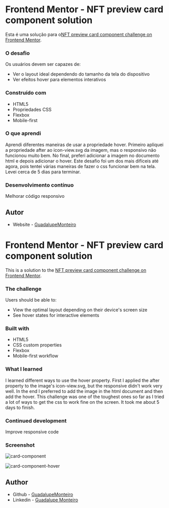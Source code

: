 # Frontend Mentor - NFT preview card component solution

Esta é uma solução para o[NFT preview card component challenge on Frontend Mentor](https://www.frontendmentor.io/challenges/nft-preview-card-component-SbdUL_w0U). 

### O desafio

Os usuários devem ser capazes de:

- Ver o layout ideal dependendo do tamanho da tela do dispositivo
- Ver efeitos hover para elementos interativos

### Construído com

- HTML5
- Propriedades CSS
- Flexbox
- Mobile-first

### O que aprendi

Aprendi diferentes maneiras de usar a propriedade hover. Primeiro apliquei a propriedade after ao icon-view.svg da imagem, mas o responsivo não funcionou muito bem. No final, preferi adicionar a imagem no documento html e depois adicionar o hover. Este desafio foi um dos mais difíceis até agora, pois tentei várias maneiras de fazer o css funcionar bem na tela. Levei cerca de 5 dias para terminar.

### Desenvolvimento contínuo

Melhorar código responsivo

## Autor

- Website - [GuadalupeMonteiro](https://github.com/GuadalupeMonteiro)



# Frontend Mentor - NFT preview card component solution

This is a solution to the [NFT preview card component challenge on Frontend Mentor](https://www.frontendmentor.io/challenges/nft-preview-card-component-SbdUL_w0U). 

### The challenge

Users should be able to:

- View the optimal layout depending on their device's screen size
- See hover states for interactive elements

### Built with

- HTML5 
- CSS custom properties
- Flexbox
- Mobile-first workflow


### What I learned

I learned different ways to use the hover property. First I applied the after property to the image's icon-view.svg, but the responsive didn't work very well. In the end I preferred to add the image in the html document and then add the hover. This challenge was one of the toughest ones so far as I tried a lot of ways to get the css to work fine on the screen. It took me about 5 days to finish.

### Continued development

Improve responsive code

### Screenshot

![card-component](https://user-images.githubusercontent.com/113217529/215537836-067e6f95-44e7-4a4b-b710-4226d0c93b05.png)

![card-component-hover](https://user-images.githubusercontent.com/113217529/215537345-c9723719-5025-4b59-abdc-6b80971afac9.png)

## Author

- Github - [GuadalupeMonteiro](https://github.com/GuadalupeMonteiro)
- Linkedin - [Guadalupe Monteiro](https://www.linkedin.com/in/guadalupe-monteiro-015314249/)

